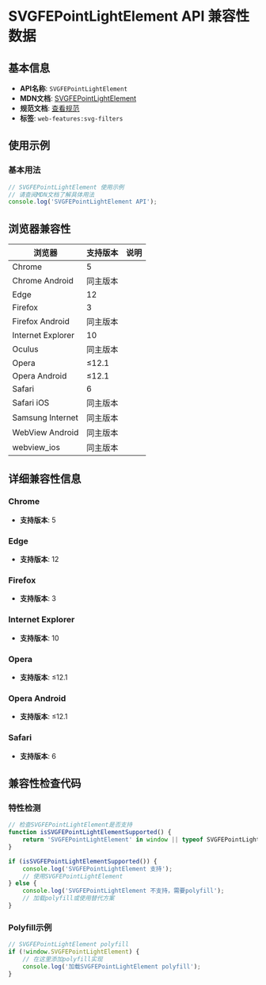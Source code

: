 # SVGFEPointLightElement API 兼容性数据

## 基本信息

- **API名称**: `SVGFEPointLightElement`
- **MDN文档**: [SVGFEPointLightElement](https://developer.mozilla.org/docs/Web/API/SVGFEPointLightElement)
- **规范文档**: [查看规范](https://drafts.fxtf.org/filter-effects/#InterfaceSVGFEPointLightElement)
- **标签**: `web-features:svg-filters`

## 使用示例

### 基本用法

```javascript
// SVGFEPointLightElement 使用示例
// 请查阅MDN文档了解具体用法
console.log('SVGFEPointLightElement API');
```

## 浏览器兼容性

| 浏览器 | 支持版本 | 说明 |
|--------|----------|------|
| Chrome | 5 |  |
| Chrome Android | 同主版本 |  |
| Edge | 12 |  |
| Firefox | 3 |  |
| Firefox Android | 同主版本 |  |
| Internet Explorer | 10 |  |
| Oculus | 同主版本 |  |
| Opera | ≤12.1 |  |
| Opera Android | ≤12.1 |  |
| Safari | 6 |  |
| Safari iOS | 同主版本 |  |
| Samsung Internet | 同主版本 |  |
| WebView Android | 同主版本 |  |
| webview_ios | 同主版本 |  |

## 详细兼容性信息

### Chrome

- **支持版本**: 5

### Edge

- **支持版本**: 12

### Firefox

- **支持版本**: 3

### Internet Explorer

- **支持版本**: 10

### Opera

- **支持版本**: ≤12.1

### Opera Android

- **支持版本**: ≤12.1

### Safari

- **支持版本**: 6

## 兼容性检查代码

### 特性检测

```javascript
// 检查SVGFEPointLightElement是否支持
function isSVGFEPointLightElementSupported() {
    return 'SVGFEPointLightElement' in window || typeof SVGFEPointLightElement !== 'undefined';
}

if (isSVGFEPointLightElementSupported()) {
    console.log('SVGFEPointLightElement 支持');
    // 使用SVGFEPointLightElement
} else {
    console.log('SVGFEPointLightElement 不支持，需要polyfill');
    // 加载polyfill或使用替代方案
}
```

### Polyfill示例

```javascript
// SVGFEPointLightElement polyfill
if (!window.SVGFEPointLightElement) {
    // 在这里添加polyfill实现
    console.log('加载SVGFEPointLightElement polyfill');
}
```

